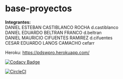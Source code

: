 # base-proyectos
**Integrantes:**<br />
DANIEL ESTEBAN CASTIBLANCO ROCHA  d.castiblanco<br />
DANIEL EDUARDO BELTRAN FRANCO  d.beltran<br />
DANIEL MAURICIO CIFUENTES RAMIREZ  d.cifuentes<br />
CESAR EDUARDO LANOS CAMACHO  cefarr<br />

Heroku: https://pdswpro.herokuapp.com/

[![Codacy Badge](https://api.codacy.com/project/badge/Grade/cb072b2d097d4225903b79bea175971d)](https://www.codacy.com/app/dolardanies/pdswpro?utm_source=github.com&amp;utm_medium=referral&amp;utm_content=PdswProject/pdswpro&amp;utm_campaign=Badge_Grade)

[![CircleCI](https://circleci.com/gh/PdswProject/FinalProject.svg?style=svg)](https://circleci.com/gh/PdswProject/pdswpro)

